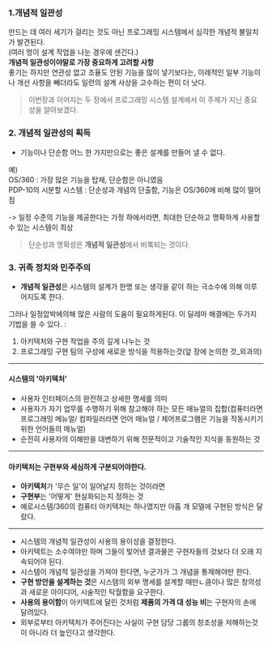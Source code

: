 ### 1.개념적 일관성
만드는 데 여러 세기가 걸리는 것도 아닌 프로그래밍 시스템에서 심각한 개념적 불일치가 발견된다.  
(여러 멍이 설계 작업을 나눈 경우에 샌긴다.)  
**개념적 일관성이야말로 가장 중요하게 고려할 사항**  
좋기는 하지만 연관성 없고 조율도 안된 기능을 많이 넣기보다는, 이례적인 일부 기능이나 개선 사항을 빼더라도 일련의 설계 사상을 고수하는 편이 더 낫다.
> 이번장과 이어지는 두 장에서 프로그래밍 시스템 설계에서 이 주제가 지닌 중요성을 알아보겠다.

### 2. 개념적 일관성의 획득
- 기능이나 단순함 어느 한 가지만으로는 좋은 설계를 만들어 낼 수 없다.  

예)  
OS/360 : 가장 많은 기능을 탑재, 단순함은 아니였음  
PDP-10의 시분할 시스템 : 단순성과 개념의 단출함, 기능은 OS/360에 비해 많이 떨어짐  

-> 일정 수준의 기능을 제공한다는 가정 하에서라면, 최대한 단순하고 명확하게 사용할 수 있는 시스템이 최상  
> 단순성과 명확성은 **개념적 일관성**에서 비록되는 것이다.

### 3. 귀족 정치와 민주주의
- **개념적 일관성**은 시스템의 설계가 한명 또는 생각을 같이 하는 극소수에 의해 이루어지도록 한다. 
 
그러나 일정압박에의해 많은 사람의 도움이 필요하게된다. 이 딜레마 해결에는 두가지 기법을 쓸 수 있다. :  
1) 아키텍처와 구현 작업을 주의 깊게 나누는 것
2) 프로그래밍 구현 팀의 구성에 새로운 방식을 적용하는것(앞 장에 논의한 것_외과의)
---
#### 시스템의 '아키텍처'
- 사용자 인터페이스의 완전하고 상세한 명세를 의미
- 사용자가 자기 업무를 수행하기 위해 참고해야 하는 모든 매뉴얼의 집합(컴퓨터라면 프로그래밍 메뉴얼/ 컴파일러라면 언어 매뉴얼 / 제어프로그램은 기능을 작동시키기 위한 언어들의 메뉴얼)
- 순전히 사용자의 이해만을 대변하기 위해 전문적이고 기술적인 지식을 동원하는 것
---
#### 아키텍처는 구현부와 세심하게 구분되어야한다.
- **아키텍처**가 '무슨 일'이 일어날지 정하는 것이라면
- **구현부**는 '어떻게' 현실화되는지 정하는 것
- 예로시스템/360의 컴퓨터 아키텍처는 하나였지만 아홉 개 모델에 구현된 방식은 달랐다.  
---

- 시스템의 개념적 일관성이 사용의 용이성을 결정한다.
- 아키텍트는 소수여야만 하며 그들이 빛어낸 결과물은 구현자들의 것보다 더 오래 지속되어야 된다.
- 시스템이 개념적 일관성을 가져야 한다면, 누군가가 그 개념을 통제해야만 한다.
- **구현 방안을 설계하는 것**은 시스템의 외부 명세를 설계할 때만ㄴ큼이나 많은 창의성과 새로운 아이디어, 시술적인 탁월함을 요구한다.
- **사용의 용이함**이 아키텍트에 달린 것처럼 **제품의 가격 대 성능 비**는 구현자의 손에 달려있다.
- 외부로부터 아키텍처가 주어진다는 사실이 구현 담당 그룹의 창조성을 저해하는것이 아니라 더 높인다고 생각한다.



